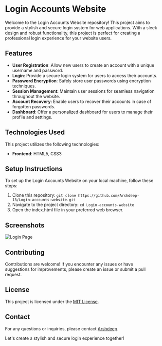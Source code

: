 # Login Accounts Website

Welcome to the Login Accounts Website repository! This project aims to provide a stylish and secure login system for web applications. With a sleek design and robust functionality, this project is perfect for creating a professional login experience for your website users.

## Features

- **User Registration**: Allow new users to create an account with a unique username and password.
- **Login**: Provide a secure login system for users to access their accounts.
- **Password Encryption**: Safely store user passwords using encryption techniques.
- **Session Management**: Maintain user sessions for seamless navigation throughout the website.
- **Account Recovery**: Enable users to recover their accounts in case of forgotten passwords.
- **Dashboard**: Offer a personalized dashboard for users to manage their profile and settings.

## Technologies Used

This project utilizes the following technologies:

- **Frontend**: HTML5, CSS3

## Setup Instructions

To set up the Login Accounts Website on your local machine, follow these steps:

1. Clone this repository: `git clone https://github.com/Arshdeep-13/Login-accounts-website.git`
2. Navigate to the project directory: `cd Login-accounts-website`
3. Open the index.html file in your preferred web browser.

## Screenshots

![Login Page](https://github.com/Arshdeep-13/Login-accounts-website/assets/108752646/d6c6b673-99f6-4514-bf70-f5cb7103fbec)

## Contributing

Contributions are welcome! If you encounter any issues or have suggestions for improvements, please create an issue or submit a pull request.

## License

This project is licensed under the [MIT License](LICENSE).

## Contact

For any questions or inquiries, please contact [Arshdeep](mailto:arshdeeprooprai@gmail.com).

Let's create a stylish and secure login experience together!
